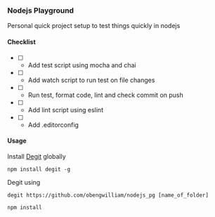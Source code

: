 ### Nodejs Playground
Personal quick project setup to test things quickly in nodejs


#### Checklist 
- [ ] - Add test script using mocha and chai
- [ ] - Add watch script to run test on file changes
- [ ] - Run test, format code, lint and check commit on push
- [ ] - Add lint script using eslint
- [ ] - Add .editorconfig


#### Usage
Install [Degit](https://github.com/Rich-Harris/degit) globally

```
npm install degit -g 

```


Degit using 

``` 
degit https://github.com/obengwilliam/nodejs_pg [name_of_folder]

```

```
npm install
```
